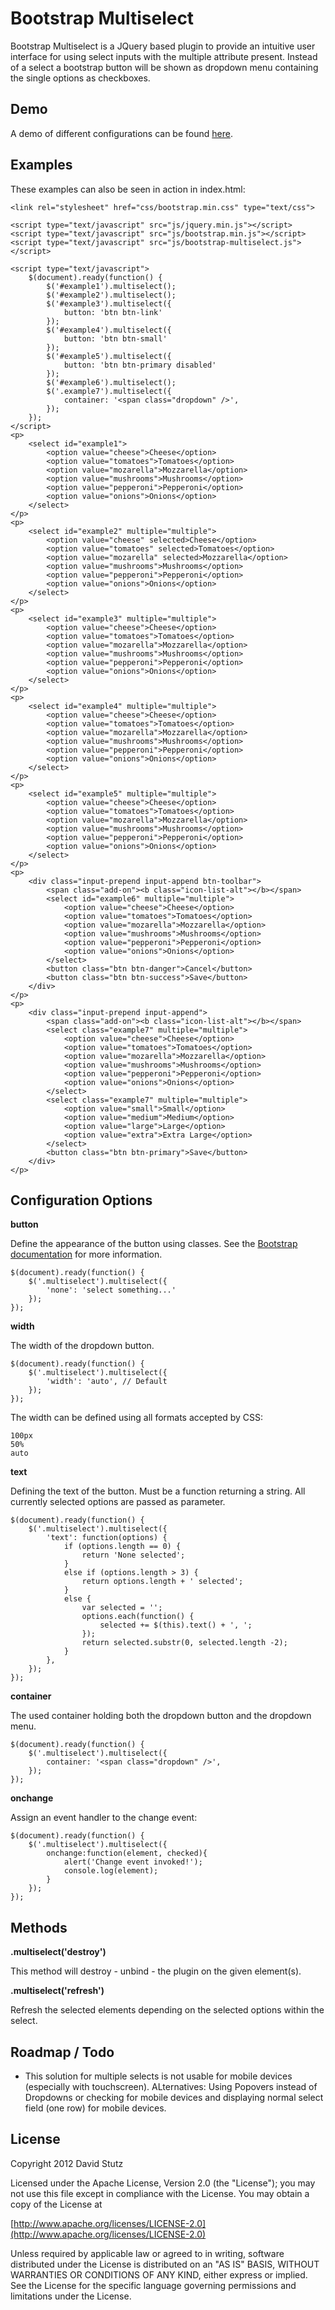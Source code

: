 # Bootstrap Multiselect

Bootstrap Multiselect is a JQuery based plugin to provide an intuitive user interface for using select inputs with the multiple attribute present. Instead of a select a bootstrap button will be shown as dropdown menu containing the single options as checkboxes.

## Demo

A demo of different configurations can be found [here](http://davidstutz.github.com/bootstrap-multiselect/).

## Examples

These examples can also be seen in action in index.html:

	<link rel="stylesheet" href="css/bootstrap.min.css" type="text/css">

	<script type="text/javascript" src="js/jquery.min.js"></script>
	<script type="text/javascript" src="js/bootstrap.min.js"></script>
	<script type="text/javascript" src="js/bootstrap-multiselect.js"></script>
	
	<script type="text/javascript">
		$(document).ready(function() {
			$('#example1').multiselect();
			$('#example2').multiselect();
			$('#example3').multiselect({
				button: 'btn btn-link'
			});
			$('#example4').multiselect({
				button: 'btn btn-small'
			});
			$('#example5').multiselect({
				button: 'btn btn-primary disabled'
			});
			$('#example6').multiselect();
			$('.example7').multiselect({
				container: '<span class="dropdown" />',
			});
		});
	</script>
	<p>
		<select id="example1">
			<option value="cheese">Cheese</option>
			<option value="tomatoes">Tomatoes</option>
			<option value="mozarella">Mozzarella</option>
			<option value="mushrooms">Mushrooms</option>
			<option value="pepperoni">Pepperoni</option>
			<option value="onions">Onions</option>
		</select>
	</p>
	<p>
		<select id="example2" multiple="multiple">
			<option value="cheese" selected>Cheese</option>
			<option value="tomatoes" selected>Tomatoes</option>
			<option value="mozarella" selected>Mozzarella</option>
			<option value="mushrooms">Mushrooms</option>
			<option value="pepperoni">Pepperoni</option>
			<option value="onions">Onions</option>
		</select>
	</p>
	<p>
		<select id="example3" multiple="multiple">
			<option value="cheese">Cheese</option>
			<option value="tomatoes">Tomatoes</option>
			<option value="mozarella">Mozzarella</option>
			<option value="mushrooms">Mushrooms</option>
			<option value="pepperoni">Pepperoni</option>
			<option value="onions">Onions</option>
		</select>
	</p>
	<p>
		<select id="example4" multiple="multiple">
			<option value="cheese">Cheese</option>
			<option value="tomatoes">Tomatoes</option>
			<option value="mozarella">Mozzarella</option>
			<option value="mushrooms">Mushrooms</option>
			<option value="pepperoni">Pepperoni</option>
			<option value="onions">Onions</option>
		</select>
	</p>
	<p>
		<select id="example5" multiple="multiple">
			<option value="cheese">Cheese</option>
			<option value="tomatoes">Tomatoes</option>
			<option value="mozarella">Mozzarella</option>
			<option value="mushrooms">Mushrooms</option>
			<option value="pepperoni">Pepperoni</option>
			<option value="onions">Onions</option>
		</select>
	</p>
	<p>
		<div class="input-prepend input-append btn-toolbar">
			<span class="add-on"><b class="icon-list-alt"></b></span>
			<select id="example6" multiple="multiple">
				<option value="cheese">Cheese</option>
				<option value="tomatoes">Tomatoes</option>
				<option value="mozarella">Mozzarella</option>
				<option value="mushrooms">Mushrooms</option>
				<option value="pepperoni">Pepperoni</option>
				<option value="onions">Onions</option>
			</select>
			<button class="btn btn-danger">Cancel</button>
			<button class="btn btn-success">Save</button>
		</div>
	</p>
	<p>
		<div class="input-prepend input-append">
			<span class="add-on"><b class="icon-list-alt"></b></span>
			<select class="example7" multiple="multiple">
				<option value="cheese">Cheese</option>
				<option value="tomatoes">Tomatoes</option>
				<option value="mozarella">Mozzarella</option>
				<option value="mushrooms">Mushrooms</option>
				<option value="pepperoni">Pepperoni</option>
				<option value="onions">Onions</option>
			</select>
			<select class="example7" multiple="multiple">
				<option value="small">Small</option>
				<option value="medium">Medium</option>
				<option value="large">Large</option>
				<option value="extra">Extra Large</option>
			</select>
			<button class="btn btn-primary">Save</button>
		</div>
	</p>

## Configuration Options

**button**

Define the appearance of the button using classes. See the [Bootstrap documentation](http://twitter.github.com/bootstrap/base-css.html#buttons) for more information.

	$(document).ready(function() {
		$('.multiselect').multiselect({
			'none': 'select something...'
		});
	});
	
**width**

The width of the dropdown button. 

	$(document).ready(function() {
		$('.multiselect').multiselect({
			'width': 'auto', // Default
		});
	});

The width can be defined using all formats accepted by CSS:

	100px
	50%
	auto
	
**text**

Defining the text of the button. Must be a function returning a string. All currently selected options are passed as parameter.

	$(document).ready(function() {
		$('.multiselect').multiselect({
			'text': function(options) {
				if (options.length == 0) {
					return 'None selected';
				}
				else if (options.length > 3) {
					return options.length + ' selected';
				}
				else {
					var selected = '';
					options.each(function() {
						selected += $(this).text() + ', ';
					});
					return selected.substr(0, selected.length -2);
				}
			},
		});
	});
	
**container**

The used container holding both the dropdown button and the dropdown menu.

	$(document).ready(function() {
		$('.multiselect').multiselect({
			container: '<span class="dropdown" />',
		});
	});

**onchange**

Assign an event handler to the change event:

	$(document).ready(function() {
		$('.multiselect').multiselect({
			onchange:function(element, checked){
				alert('Change event invoked!');
				console.log(element);
			}
		});
	});

## Methods

**.multiselect('destroy')**

This method will destroy - unbind - the plugin on the given element(s).

**.multiselect('refresh')**

Refresh the selected elements depending on the selected options within the select.

## Roadmap / Todo

* This solution for multiple selects is not usable for mobile devices (especially with touchscreen). ALternatives: Using Popovers instead of Dropdowns or checking for mobile devices and displaying normal select field (one row) for mobile devices.
	
## License

Copyright 2012 David Stutz

Licensed under the Apache License, Version 2.0 (the "License"); you may not use this file except in compliance with the License. You may obtain a copy of the License at

[http://www.apache.org/licenses/LICENSE-2.0](http://www.apache.org/licenses/LICENSE-2.0)

Unless required by applicable law or agreed to in writing, software distributed under the License is distributed on an "AS IS" BASIS, WITHOUT WARRANTIES OR CONDITIONS OF ANY KIND, either express or implied. See the License for the specific language governing permissions and limitations under the License.
